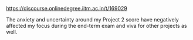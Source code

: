 https://discourse.onlinedegree.iitm.ac.in/t/169029

The anxiety and uncertainty around my Project 2 score have negatively affected my focus during the end-term exam and viva for other projects as well.